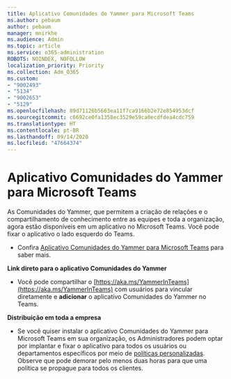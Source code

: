 ```yaml
---
title: Aplicativo Comunidades do Yammer para Microsoft Teams
ms.author: pebaum
author: pebaum
manager: mnirkhe
ms.audience: Admin
ms.topic: article
ms.service: o365-administration
ROBOTS: NOINDEX, NOFOLLOW
localization_priority: Priority
ms.collection: Adm_O365
ms.custom:
- "9002493"
- "5134"
- "9002653"
- "5129"
ms.openlocfilehash: 89d71126b5663ea11f7ca9166b2e72e854953dcf
ms.sourcegitcommit: c6692ce0fa1358ec3529e59ca0ecdfdea4cdc759
ms.translationtype: HT
ms.contentlocale: pt-BR
ms.lasthandoff: 09/14/2020
ms.locfileid: "47664374"
---
```

# <a name="yammer-communities-app-for-microsoft-teams"></a>Aplicativo Comunidades do Yammer para Microsoft Teams

As Comunidades do Yammer, que permitem a criação de relações e o compartilhamento de conhecimento entre as equipes e toda a organização, agora estão disponíveis em um aplicativo no Microsoft Teams. Você pode fixar o aplicativo o lado esquerdo do Teams. 

- Confira [Aplicativo Comunidades do Yammer para Microsoft Teams](https://go.microsoft.com/fwlink/?linkid=2127757&clcid=0x409) para saber mais.

**Link direto para o aplicativo Comunidades do Yammer**

- Você pode compartilhar o [https://aka.ms/YammerInTeams](https://aka.ms/YammerInTeams) com usuários para vincular diretamente e **adicionar** o aplicativo Comunidades do Yammer no Teams.

**Distribuição em toda a empresa**

- Se você quiser instalar o aplicativo Comunidades do Yammer para Microsoft Teams em sua organização, os Administradores podem optar por implantar e fixar o aplicativo para todos os usuários ou departamentos específicos por meio de [políticas personalizadas](https://docs.microsoft.com/microsoftteams/manage-apps). Observe que pode demorar pelo menos duas horas para que uma política se propague para todos os clientes.
